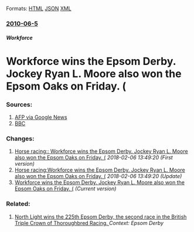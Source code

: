 
Formats: [HTML](/news/2010/06/5/workforce-wins-the-epsom-derby-jockey-ryan-l-moore-also-won-the-epsom-oaks-on-friday.html)  [JSON](/news/2010/06/5/workforce-wins-the-epsom-derby-jockey-ryan-l-moore-also-won-the-epsom-oaks-on-friday.json)  [XML](/news/2010/06/5/workforce-wins-the-epsom-derby-jockey-ryan-l-moore-also-won-the-epsom-oaks-on-friday.xml)  

### [2010-06-5](/news/2010/06/5/index.md)

##### Workforce
# Workforce wins the Epsom Derby. Jockey Ryan L. Moore also won the Epsom Oaks on Friday. (




### Sources:

1. [AFP via Google News](http://www.google.com/hostednews/afp/article/ALeqM5g0TXvNWc7inQWis63lh0GR3T08EQ)
2. [BBC](http://news.bbc.co.uk/sport2/hi/other_sports/horse_racing/8718010.stm)

### Changes:

1. [Horse racing:: Workforce wins the Epsom Derby. Jockey Ryan L. Moore also won the Epsom Oaks on Friday. (](/news/2010/06/5/horse-racing-workforce-wins-the-epsom-derby-jockey-ryan-l-moore-also-won-the-epsom-oaks-on-friday.md) _2018-02-06 13:49:20 (First version)_
2. [Horse racing:Workforce wins the Epsom Derby. Jockey Ryan L. Moore also won the Epsom Oaks on Friday. (](/news/2010/06/5/horse-racing-pworkforce-wins-the-epsom-derby-jockey-ryan-l-moore-also-won-the-epsom-oaks-on-friday.md) _2018-02-06 13:49:20 (Update)_
2. [Workforce wins the Epsom Derby. Jockey Ryan L. Moore also won the Epsom Oaks on Friday. (](/news/2010/06/5/workforce-wins-the-epsom-derby-jockey-ryan-l-moore-also-won-the-epsom-oaks-on-friday.md) _(Current version)_

### Related:

1. [ North Light wins the 225th Epsom Derby, the second race in the British Triple Crown of Thoroughbred Racing. ](/news/2004/06/5/north-light-wins-the-225th-epsom-derby-the-second-race-in-the-british-triple-crown-of-thoroughbred-racing.md) _Context: Epsom Derby_
